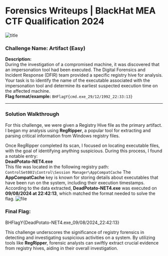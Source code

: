 # Forensics Writeups | BlackHat MEA CTF Qualification 2024

![title](1.png)

### Challenge Name: Artifact (Easy)

**Description:**  
During the investigation of a compromised machine, it was discovered that an impersonation tool had been executed. The Digital Forensics and Incident Response (DFIR) team provided a specific registry hive for analysis. Your task is to identify the name of the executable associated with the impersonation tool and determine its earliest suspected execution time on the affected machine.  
**Flag format/example:** `BHFlagY{cmd.exe_29/12/1992_22:33:13}`

---

### Solution Walkthrough

For this challenge, we were given a Registry Hive file as the primary artifact. I began my analysis using **RegRipper**, a popular tool for extracting and parsing critical information from Windows registry files.

Once RegRipper completed its scan, I focused on locating executable files, with the goal of identifying anything suspicious. During this process, I found a notable entry:  
**DeadPotato-NET4.exe**  
This file was located in the following registry path:
`ControlSet001\Control\Session Manager\AppCompatCache`
The **AppCompatCache** key is known for storing details about executables that have been run on the system, including their execution timestamps. According to the data extracted, **DeadPotato-NET4.exe** was executed on **09/08/2024 at 22:42:13**, which matched the format needed to solve the flag.
![file](2.png)
### Final Flag:
BHFlagY{DeadPotato-NET4.exe_09/08/2024_22:42:13}

This challenge underscores the significance of registry forensics in detecting and investigating suspicious activities on a system. By utilizing tools like **RegRipper**, forensic analysts can swiftly extract crucial evidence from registry hives, aiding in their overall investigation.



